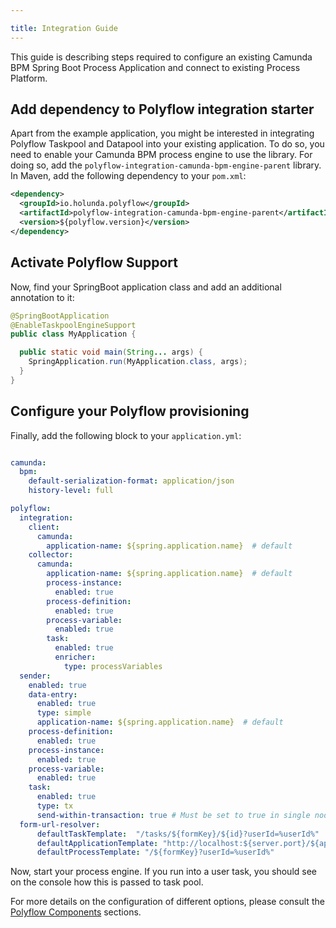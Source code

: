 ```yaml
---

title: Integration Guide
---
```


This guide is describing steps required to configure an existing Camunda BPM Spring Boot Process Application and
connect to existing Process Platform.


## Add dependency to Polyflow integration starter

Apart from the example application, you might be interested in integrating Polyflow Taskpool and Datapool into your existing
application. To do so, you need to enable your Camunda BPM process engine to use the library.
For doing so, add the `polyflow-integration-camunda-bpm-engine-parent` library. In Maven, add the following dependency
to your `pom.xml`:

``` xml
<dependency>
  <groupId>io.holunda.polyflow</groupId>
  <artifactId>polyflow-integration-camunda-bpm-engine-parent</artifactId>
  <version>${polyflow.version}</version>
</dependency>
```

## Activate Polyflow Support

Now, find your SpringBoot application class and add an additional annotation to it:


``` java
@SpringBootApplication
@EnableTaskpoolEngineSupport
public class MyApplication {

  public static void main(String... args) {
    SpringApplication.run(MyApplication.class, args);
  }
}
```

## Configure your Polyflow provisioning

Finally, add the following block to your `application.yml`:


``` yaml

camunda:
  bpm:
    default-serialization-format: application/json
    history-level: full

polyflow:
  integration:
    client:
      camunda:
        application-name: ${spring.application.name}  # default
    collector:
      camunda:
        application-name: ${spring.application.name}  # default
        process-instance:
          enabled: true
        process-definition:
          enabled: true
        process-variable:
          enabled: true
        task:
          enabled: true
          enricher:
            type: processVariables
  sender:
    enabled: true
    data-entry:
      enabled: true
      type: simple
      application-name: ${spring.application.name}  # default
    process-definition:
      enabled: true
    process-instance:
      enabled: true
    process-variable:
      enabled: true
    task:
      enabled: true
      type: tx
      send-within-transaction: true # Must be set to true in single node scenario.
  form-url-resolver:
      defaultTaskTemplate:  "/tasks/${formKey}/${id}?userId=%userId%"
      defaultApplicationTemplate: "http://localhost:${server.port}/${applicationName}"
      defaultProcessTemplate: "/${formKey}?userId=%userId%"

```

Now, start your process engine. If you run into a user task, you should see on the console how this is passed to task pool.

For more details on the configuration of different options, please consult the [Polyflow Components](../reference-guide/components/) sections.
